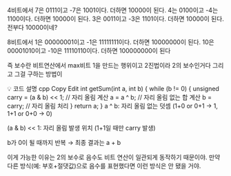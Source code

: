 4비트에서
7은 0111이고 -7은 1001이다. 더하면 10000이 된다.
4는 0100이고 -4는 1100이다. 더하면 10000이 된다.
3은 0011이고 -3은 1101이다. 더하면 10000이 된다.  
전부다 10000이네?
 
8비트에서
1은  00000001이고 -1은 11111111이다. 더하면 10000000이 된다.
10은 00001010이고 -10은 11110110이다. 더하면 100000000이 된다


즉 보수란 비트연산에서 max비트 1을 만드는 행위이고
2진법이라 2의 보수인거다
그리고 그걸 구하는 방법이 


💡 코드 설명
cpp
Copy
Edit
int getSum(int a, int b) {
    while (b != 0) {
        unsigned carry = (a & b) << 1;  // 자리 올림 계산
        a = a ^ b;  // 자리 올림 없는 합 계산
        b = carry;  // 자리 올림 처리
    }
    return a;
}
a ^ b: 자리 올림 없는 덧셈 (1+0 or 0+1 → 1, 1+1 or 0+0 → 0)

(a & b) << 1: 자리 올림 발생 위치 (1+1일 때만 carry 발생)

b가 0이 될 때까지 반복 → 최종 결과는 a + b

이게 가능한 이유는 2의 보수로 음수도 비트 연산이 일관되게 동작하기 때문이야. 만약 다른 방식(예: 부호+절댓값)으로 음수를 표현했다면 이런 방식은 안 됐을 거야.

